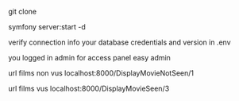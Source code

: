 git clone

symfony server:start -d

verify connection info your database credentials and version in .env

you logged in admin for access panel easy admin

 url films non vus localhost:8000/DisplayMovieNotSeen/1

 url films vus    localhost:8000/DisplayMovieSeen/3